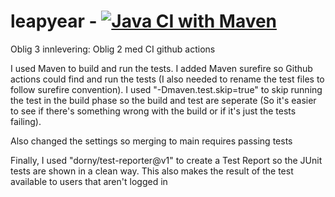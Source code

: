 # leapyear -  [![Java CI with Maven](https://github.com/Scarcy/leapyear/actions/workflows/maven.yml/badge.svg?branch=main&event=push)](https://github.com/Scarcy/leapyear/actions/workflows/maven.yml)
Oblig 3 innlevering: Oblig 2 med CI github actions

I used Maven to build and run the tests. I added Maven surefire so Github actions could find and run the tests (I also needed to rename the test files to follow surefire convention). I used "-Dmaven.test.skip=true" to skip running the test in the build phase so the build and test are seperate 
(So it's easier to see if there's something wrong with the build or if it's just the tests failing).

Also changed the settings so merging to main requires passing tests

Finally, I used "dorny/test-reporter@v1" to create a Test Report so the JUnit tests are shown in a clean way. This also makes the result of the test available to users that aren't logged in

